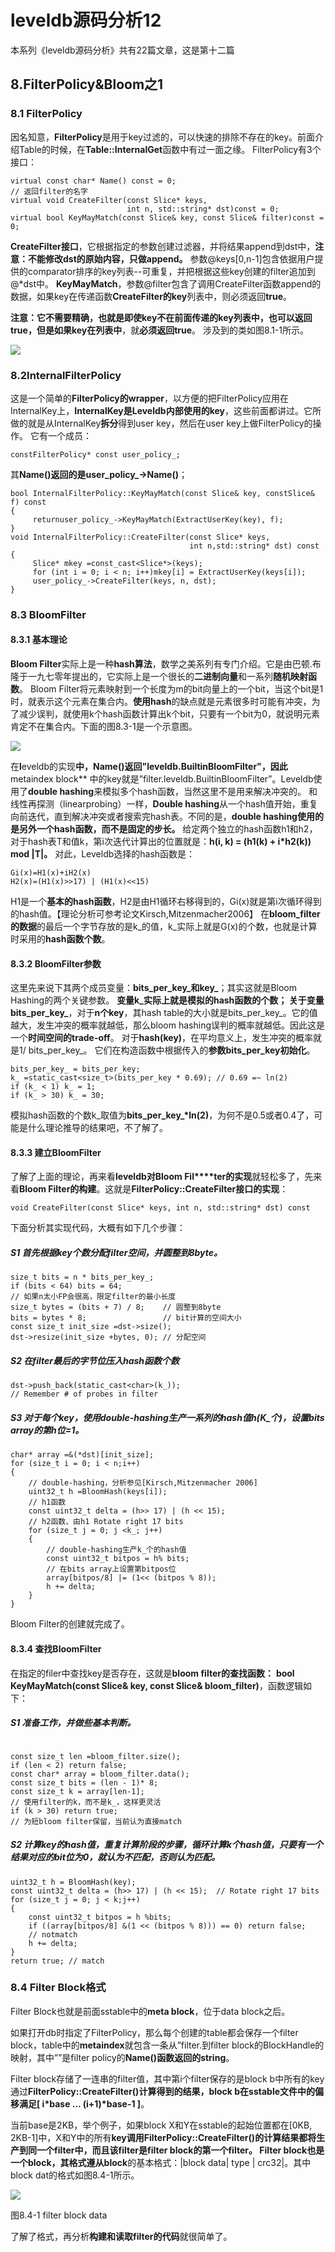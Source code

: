 # leveldb源码分析12

本系列《leveldb源码分析》共有22篇文章，这是第十二篇

## 8.FilterPolicy&Bloom之1 

### 8.1 FilterPolicy

因名知意，**FilterPolicy**是用于key过滤的，可以快速的排除不存在的key。前面介绍Table的时候，在**Table::InternalGet**函数中有过一面之缘。
FilterPolicy有3个接口：

```
virtual const char* Name() const = 0; 
// 返回filter的名字
virtual void CreateFilter(const Slice* keys, 
                          int n, std::string* dst)const = 0;
virtual bool KeyMayMatch(const Slice& key, const Slice& filter)const = 0;
```

**CreateFilter接口**，它根据指定的参数创建过滤器，并将结果append到dst中，**注意：不能修改dst的原始内容，只做append。**
参数@keys[0,n-1]包含依据用户提供的comparator排序的key列表--可重复，并把根据这些key创建的filter追加到@*dst中。
**KeyMayMatch**，参数@filter包含了调用CreateFilter函数append的数据，如果key在传递函数**CreateFilter的key**列表中，则必须返回**true**。

**注意：**它不需要精确，也就是即使key不在前面传递的key列表中，也可以返回true，但是如果**key在列表中**，就**必须返回true**。
涉及到的类如图8.1-1所示。

![](../imgs/leveldb13.webp)

### 8.2InternalFilterPolicy

这是一个简单的**FilterPolicy的wrapper**，以方便的把FilterPolicy应用在InternalKey上，**InternalKey是Leveldb内部使用的key**，这些前面都讲过。它所做的就是从InternalKey**拆分**得到user key，然后在user key上做FilterPolicy的操作。
它有一个成员：

```
constFilterPolicy* const user_policy_;
```

其**Name()**返回的是**user_policy_->Name()**；

```
bool InternalFilterPolicy::KeyMayMatch(const Slice& key, constSlice& f) const 
{
     returnuser_policy_->KeyMayMatch(ExtractUserKey(key), f);
}
void InternalFilterPolicy::CreateFilter(const Slice* keys,
                                        int n,std::string* dst) const 
{
     Slice* mkey =const_cast<Slice*>(keys);
     for (int i = 0; i < n; i++)mkey[i] = ExtractUserKey(keys[i]);
     user_policy_->CreateFilter(keys, n, dst);
}
```

### 8.3 BloomFilter

#### 8.3.1 基本理论

**Bloom Filter**实际上是一种**hash算法**，数学之美系列有专门介绍。它是由巴顿.布隆于一九七零年提出的，它实际上是一个很长的**二进制向量**和一系列**随机映射函数**。
Bloom Filter将元素映射到一个长度为m的bit向量上的一个bit，当这个bit是1时，就表示这个元素在集合内。**使用hash**的缺点就是元素很多时可能有冲突，为了减少误判，就使用k个hash函数计算出k个bit，只要有一个bit为0，就说明元素肯定不在集合内。下面的图8.3-1是一个示意图。

![](../imgs/leveldb14.webp)

在**l**eveldb的实现**中，**Name()返回"leveldb.BuiltinBloomFilter"**，因此**metaindex block** 中的key就是”filter.leveldb.BuiltinBloomFilter”。Leveldb使用了**double hashing**来模拟多个hash函数，当然这里不是用来解决冲突的。
和线性再探测（linearprobing）一样，**Double hashing**从一个hash值开始，重复向前迭代，直到解决冲突或者搜索完hash表。不同的是，**double hashing使用的是另外一个hash函数，而不是固定的步长。**
给定两个独立的hash函数h1和h2，对于hash表T和值k，第i次迭代计算出的位置就是：**h(i, k) = (h1(k) + i\*h2(k)) mod |T|。**
对此，Leveldb选择的hash函数是：

```
Gi(x)=H1(x)+iH2(x)
H2(x)=(H1(x)>>17) | (H1(x)<<15)
```

H1是一个**基本的hash函数**，H2是由H1循环右移得到的，Gi(x)就是第i次循环得到的hash值。【理论分析可参考论文Kirsch,Mitzenmacher2006】
在**bloom_filter的数据**的最后一个字节存放的是k_的值，k_实际上就是G(x)的个数，也就是计算时采用的**hash函数个数**。

#### 8.3.2 BloomFilter参数

这里先来说下其两个成员变量：**bits_per_key_和key_**；其实这就是Bloom Hashing的两个关键参数。
**变量k_**实际上就是模拟的hash函数的个数；
关于**变量bits_per_key_**，对于**n个key**，其hash table的大小就是bits_per_key\_。它的值越大，发生冲突的概率就越低，那么bloom hashing误判的概率就越低。因此这是一个**时间空间的trade-off**。
对于**hash(key)**，在平均意义上，发生冲突的概率就是1/ bits_per_key_。
它们在构造函数中根据传入的**参数bits_per_key初始化**。

```
bits_per_key_ = bits_per_key;  
k_ =static_cast<size_t>(bits_per_key * 0.69); // 0.69 =~ ln(2)  
if (k_ < 1) k_ = 1;  
if (k_ > 30) k_ = 30;
```


模拟hash函数的个数k_取值为**bits_per_key_\*ln(2)**，为何不是0.5或者0.4了，可能是什么理论推导的结果吧，不了解了。

#### 8.3.3 建立BloomFilter

了解了上面的理论，再来看**leveldb对Bloom Fil****ter的实现**就轻松多了，先来看**Bloom Filter的构建**。这就是**FilterPolicy::CreateFilter接口的实现**：

```
void CreateFilter(const Slice* keys, int n, std::string* dst) const
```

下面分析其实现代码，大概有如下几个步骤：

##### S1 首先根据key个数分配filter空间，并圆整到8byte。

```
size_t bits = n * bits_per_key_;  
if (bits < 64) bits = 64;      
// 如果n太小FP会很高，限定filter的最小长度  
size_t bytes = (bits + 7) / 8;    // 圆整到8byte  
bits = bytes * 8;                 // bit计算的空间大小  
const size_t init_size =dst->size();  
dst->resize(init_size +bytes, 0); // 分配空间
```

##### S2 在filter最后的字节位压入hash函数个数

```
dst->push_back(static_cast<char>(k_));
// Remember # of probes in filter
```

##### S3 对于每个key，使用double-hashing生产一系列的hash值h(K_个)，设置bits array的第h位=1。

```
char* array =&(*dst)[init_size];  
for (size_t i = 0; i < n;i++) 
{  
    // double-hashing，分析参见[Kirsch,Mitzenmacher 2006]  
    uint32_t h =BloomHash(keys[i]); 
    // h1函数  
    const uint32_t delta = (h>> 17) | (h << 15); 
    // h2函数、由h1 Rotate right 17 bits  
    for (size_t j = 0; j <k_; j++) 
    { 
        // double-hashing生产k_个的hash值  
        const uint32_t bitpos = h% bits; 
        // 在bits array上设置第bitpos位  
        array[bitpos/8] |= (1<< (bitpos % 8));  
        h += delta;  
    }  
} 
```


Bloom Filter的创建就完成了。

#### 8.3.4 查找BloomFilter

在指定的filer中查找key是否存在，这就是**bloom filter的查找函数：**
**bool KeyMayMatch(const Slice& key, const Slice& bloom_filter)**，函数逻辑如下：

##### S1 准备工作，并做些基本判断。

```

const size_t len =bloom_filter.size();  
if (len < 2) return false;  
const char* array = bloom_filter.data();  
const size_t bits = (len - 1)* 8;  
const size_t k = array[len-1];
// 使用filter的k，而不是k_，这样更灵活  
if (k > 30) return true; 
// 为短bloom filter保留，当前认为直接match 
```

##### S2 计算key的hash值，重复计算阶段的步骤，循环计算k个hash值，只要有一个结果对应的bit位为0，就认为不匹配，否则认为匹配。

```
uint32_t h = BloomHash(key);  
const uint32_t delta = (h>> 17) | (h << 15);  // Rotate right 17 bits  
for (size_t j = 0; j < k;j++)
{  
    const uint32_t bitpos = h %bits;  
    if ((array[bitpos/8] &(1 << (bitpos % 8))) == 0) return false; 
    // notmatch  
    h += delta;  
}  
return true; // match  
```

### 8.4 Filter Block格式

Filter Block也就是前面sstable中的**meta block**，位于data block之后。

如果打开db时指定了FilterPolicy，那么每个创建的table都会保存一个filter block，table中的**metaindex**就包含一条从”filter.到filter block的BlockHandle的映射，其中”<N>”是filter policy的**Name()函数返回的string**。

Filter block存储了一连串的filter值，其中第i个filter保存的是block b中所有的key通过**FilterPolicy::CreateFilter()**计算得到的结果，block b在sstable文件中的偏移**满足[ i\*base … (i+1)\*base-1 ]**。

当前base是2KB，举个例子，如果block X和Y在sstable的起始位置都在[0KB, 2KB-1]中，X和Y中的所有**key调用FilterPolicy::CreateFilter()**的计算结果都将生产到同一个filter中，而且该filter是filter block的第一个filter。
Filter block也是一个block，其**格式遵从block**的基本格式：|block data| type | crc32|。其中block dat的格式如图8.4-1所示。

![](../imgs/leveldb15.webp)

图8.4-1 filter block data

了解了格式，再分析**构建和读取filter的代码**就很简单了。
